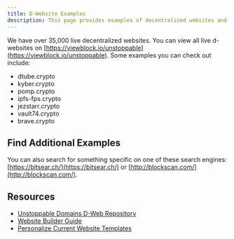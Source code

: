 ```yaml
---
title: D-Website Examples
description: This page provides examples of decentralized websites and options for locating other d-websites through specialized IPFS search engines.
---
```


We have over 35,000 live decentralized websites. You can view all live d-websites on [https://viewblock.io/unstoppable](https://viewblock.io/unstoppable). Some examples you can check out include:

* dtube.crypto
* kyber.crypto
* pomp.crypto
* ipfs-fps.crypto
* jezstarr.crypto
* vault74.crypto
* brave.crypto

## Find Additional Examples

You can also search for something specific on one of these search engines: [https://bitsear.ch/](https://bitsear.ch/) or [http://blockscan.com/](http://blockscan.com/).

## Resources

* [Unstoppable Domains D-Web Repository](https://github.com/unstoppabledomains/decentralized-websites)
* [Website Builder Guide](https://community.unstoppabledomains.com/t/website-builder-guide/446)
* [Personalize Current Website Templates](https://community.unstoppabledomains.com/t/how-to-personalize-the-current-website-templates/1391)
